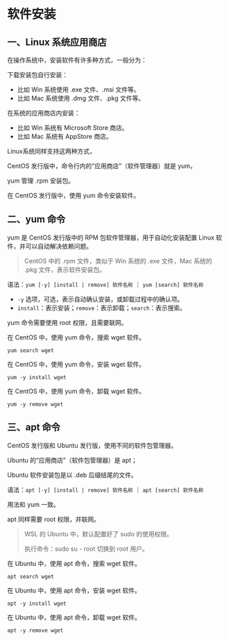 # 软件安装

## 一、Linux 系统应用商店

在操作系统中，安装软件有许多种方式，一般分为：

下载安装包自行安装：

- 比如 Win 系统使用 .exe 文件、.msi 文件等。
- 比如 Mac 系统使用 .dmg 文件、.pkg 文件等。

在系统的应用商店内安装：

- 比如 Win 系统有 Microsoft Store 商店。
- 比如 Mac 系统有 AppStore 商店。

Linux系统同样支持这两种方式，

CentOS 发行版中，命令行内的”应用商店”（软件管理器）就是 yum，

yum 管理 .rpm 安装包。

在 CentOS 发行版中，使用 yum 命令安装软件。

## 二、yum 命令

yum 是 CentOS 发行版中的 RPM 包软件管理器，用于自动化安装配置 Linux 软件，并可以自动解决依赖问题。

> CentOS 中的 .rpm 文件，类似于 Win 系统的 .exe 文件，Mac 系统的 .pkg 文件，表示软件安装包。
>

语法：`yum [-y] [install | remove] 软件名称` ｜ `yum [search] 软件名称`

- `-y` 选项，可选，表示自动确认安装，或卸载过程中的确认项。
- `install`：表示安装；`remove`：表示卸载；`search`：表示搜索。

yum 命令需要使用 root 权限，且需要联网。

在 CentOS 中，使用 yum 命令，搜索 wget 软件。

```shell
yum search wget
```

在 CentOS 中，使用 yum 命令，安装 wget 软件。

```shell
yum -y install wget
```

在 CentOS 中，使用 yum 命令，卸载 wget 软件。

```shell
yum -y remove wget
```

## 三、apt 命令

CentOS 发行版和 Ubuntu 发行版，使用不同的软件包管理器。

Ubuntu 的“应用商店”（软件包管理器）是 apt；

Ubuntu 软件安装包是以 .deb 后缀结尾的文件。

语法：`apt [-y] [install | remove] 软件名称` ｜ `apt [search] 软件名称`

用法和 yum 一致。

apt 同样需要 root 权限，并联网。

> WSL 的 Ubuntu 中，默认配置好了 sudo 的使用权限。
>
> 执行命令：sudo su - root 切换到 root 用户。

在 Ubuntu 中，使用 apt 命令，搜索 wget 软件。

```shell
apt search wget
```

在 Ubuntu 中，使用 apt 命令，安装 wget 软件。

```shell
apt -y install wget
```

在 Ubuntu 中，使用 apt 命令，卸载 wget 软件。

```shell
apt -y remove wget
```
